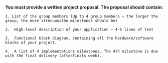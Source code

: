 <b>You must provide a written project proposal. The proposal should contain:</b>

    1. List of the group members (Up to 4 group members – the larger the group, the more strenuousthe milestones should be)

    2.  High-level description of your application – 4-5 lines of text

    3.  Functional block diagram, containing all the hardware/software blocks of your project.

    4.	A list of 4 implementations milestones. The 4th milestone is due with the final delivery (afterfinals week).